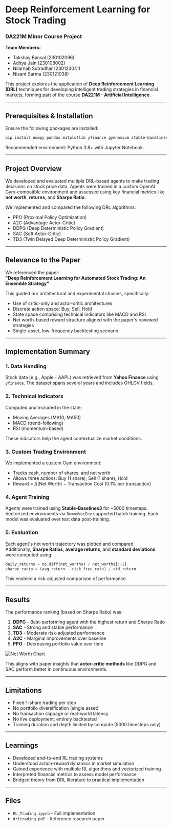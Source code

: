 # Deep Reinforcement Learning for Stock Trading

### DA221M Minor Course Project

**Team Members:**

- Takshay Bansal (230102096)
- Aditya Jain (230108002)
- Nilarnab Sutradhar (230123041)
- Nisant Sarma (230121038)

This project explores the application of **Deep Reinforcement Learning (DRL)** techniques for developing intelligent trading strategies in financial markets, forming part of the course **DA221M - Artificial Intelligence**.

---

## Prerequisites & Installation

Ensure the following packages are installed:

```bash
pip install numpy pandas matplotlib yfinance gymnasium stable-baselines3
```

Recommended environment: Python 3.8+ with Jupyter Notebook.

---

## Project Overview

We developed and evaluated multiple DRL-based agents to make trading decisions on stock price data. Agents were trained in a custom OpenAI Gym-compatible environment and assessed using key financial metrics like **net worth**, **returns**, and **Sharpe Ratio**.

We implemented and compared the following DRL algorithms:

- PPO (Proximal Policy Optimization)
- A2C (Advantage Actor-Critic)
- DDPG (Deep Deterministic Policy Gradient)
- SAC (Soft Actor-Critic)
- TD3 (Twin Delayed Deep Deterministic Policy Gradient)

---

## Relevance to the Paper

We referenced the paper:  
**"Deep Reinforcement Learning for Automated Stock Trading: An Ensemble Strategy"**

This guided our architectural and experimental choices, specifically:

- Use of critic-only and actor-critic architectures
- Discrete action space: Buy, Sell, Hold
- State space comprising technical indicators like MACD and RSI
- Net worth-based reward structure aligned with the paper's reviewed strategies
- Single-asset, low-frequency backtesting scenario

---

## Implementation Summary

### 1. Data Handling

Stock data (e.g., Apple - AAPL) was retrieved from **Yahoo Finance** using `yfinance`. The dataset spans several years and includes OHLCV fields.

### 2. Technical Indicators

Computed and included in the state:

- Moving Averages (MA10, MA50)
- MACD (trend-following)
- RSI (momentum-based)

These indicators help the agent contextualize market conditions.

### 3. Custom Trading Environment

We implemented a custom Gym environment:

- Tracks cash, number of shares, and net worth
- Allows three actions: Buy (1 share), Sell (1 share), Hold
- Reward = Δ(Net Worth) − Transaction Cost (0.1% per transaction)

### 4. Agent Training

Agents were trained using **Stable-Baselines3** for ~5000 timesteps. Vectorized environments via `DummyVecEnv` supported batch training. Each model was evaluated over test data post-training.

### 5. Evaluation

Each agent's net worth trajectory was plotted and compared.  
Additionally, **Sharpe Ratios**, **average returns**, and **standard deviations** were computed using:

```python
daily_returns = np.diff(net_worths) / net_worths[:-1]
sharpe_ratio = (avg_return - risk_free_rate) / std_return
```

This enabled a risk-adjusted comparison of performance.

---

## Results

The performance ranking (based on Sharpe Ratio) was:

1. **DDPG** - Best-performing agent with the highest return and Sharpe Ratio
2. **SAC** - Strong and stable performance
3. **TD3** - Moderate risk-adjusted performance
4. **A2C** - Marginal improvements over baseline
5. **PPO** - Decreasing portfolio value over time

![Net Worth Chart](./net_worth_plot.png)

This aligns with paper insights that **actor-critic methods** like DDPG and SAC perform better in continuous environments.

---

## Limitations

- Fixed 1-share trading per step
- No portfolio diversification (single asset)
- No transaction slippage or real-world latency
- No live deployment; entirely backtested
- Training duration and depth limited by compute (5000 timesteps only)

---

## Learnings

- Developed end-to-end RL trading systems
- Understood action-reward dynamics in market simulation
- Gained experience with multiple RL algorithms and vectorized training
- Interpreted financial metrics to assess model performance
- Bridged theory from DRL literature to practical implementation

---

## Files

- `RL_Trading.ipynb` - Full implementation
- `drltrading.pdf` - Reference research paper
